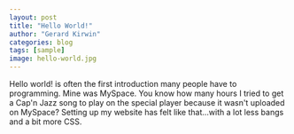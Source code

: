 ```yaml
---
layout: post
title: "Hello World!"
author: "Gerard Kirwin"
categories: blog
tags: [sample]
image: hello-world.jpg
---
```


Hello world! is often the first introduction many people have to programming. Mine was MySpace. You know how many hours I tried to get a Cap'n Jazz song to play on the special player because it wasn't uploaded on MySpace?
Setting up my website has felt like that...with a lot less bangs and a bit more CSS.
